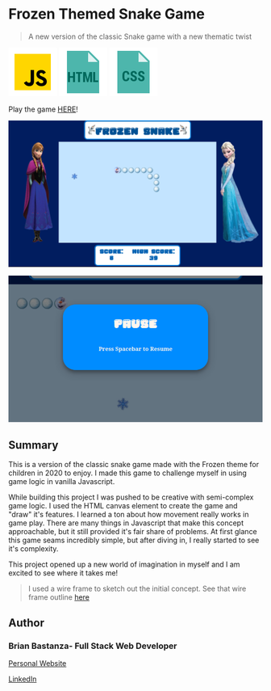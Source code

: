 # Frozen Themed Snake Game

> A new version of the classic Snake game with a new thematic twist

![js](MDimages/javascript.png) ![html](MDimages/html.png) ![css](MDimages/css.png)

Play the game [HERE](https://bbastanza.github.io/snake/)!

![Screenshot](MDimages/screenshot.png)

![Pause_Screenshot](MDimages/pause_screenshot.png)

## Summary

This is a version of the classic snake game made with the Frozen theme for children in 2020 to enjoy. I made this game to challenge myself in using game logic in vanilla Javascript.

While building this project I was pushed to be creative with semi-complex game logic. I used the HTML canvas element to create the game and "draw" it's features. I learned a ton about how movement really works in game play. There are many things in Javascript that make this concept approachable, but it still provided it's fair share of problems. At first glance this game seams incredibly simple, but after diving in, I really started to see it's complexity.

This project opened up a new world of imagination in myself and I am excited to see where it takes me!

> I used a wire frame to sketch out the initial concept. See that wire frame outline [here](https://wireframe.cc/KAhT4E)

## Author

### Brian Bastanza- Full Stack Web Developer

[Personal Website](www.brianbastanza.com)

[LinkedIn](www.linkedin.com/in/brian-bastanza-9035397b)
